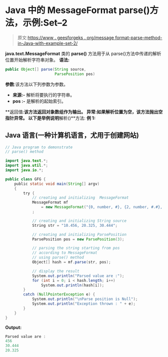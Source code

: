 # Java 中的 MessageFormat parse()方法，示例:Set–2

> 原文:[https://www . geesforgeks . org/message format-parse-method-in-Java-with-example-set-2/](https://www.geeksforgeeks.org/messageformat-parse-method-in-java-with-example-set-2/)

**java.text.MessageFormat** 类的 **parse()** 方法用于从 parse()方法中传递的解析位置开始解析字符串对象。
**语法:**

```java
public Object[] parse(String source,
                      ParsePosition pos)
```

**参数**:该方法以下列参数为参数。

*   **来源:-** 解析将要执行的字符串。
*   **pos :-** 是解析的起始索引。

**返回值:**该方法返回对象数组作为输出。
**异常:**如果解析位置为空，该方法抛出**空指针异常**。
以下是举例说明**解析()**方法:
**例 1:**

## Java 语言(一种计算机语言，尤用于创建网站)

```java
// Java program to demonstrate
// parse() method

import java.text.*;
import java.util.*;
import java.io.*;

public class GFG {
    public static void main(String[] argv)
    {
        try {
            // creating and initializing  MessageFormat
            MessageFormat mf
                = new MessageFormat("{0, number, #}, {2, number, #.#}, {1, number, #.##}");
            ;

            // creating and initializing String source
            String str = "10.456, 20.325, 30.444";

            // creating and initializing ParsePosition
            ParsePosition pos = new ParsePosition(3);

            // parsing the string starting from pos
            // according to MessageFormat
            // using parse() method
            Object[] hash = mf.parse(str, pos);

            // display the result
            System.out.println("Parsed value are :");
            for (int i = 0; i < hash.length; i++)
                System.out.println(hash[i]);
        }
        catch (NullPointerException e) {
            System.out.println("\nParse position is Null");
            System.out.println("Exception thrown : " + e);
        }
    }
}
```

**Output:** 

```java
Parsed value are :
456
30.444
20.325
```